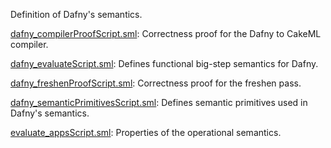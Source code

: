 Definition of Dafny's semantics.

[dafny_compilerProofScript.sml](dafny_compilerProofScript.sml):
Correctness proof for the Dafny to CakeML compiler.

[dafny_evaluateScript.sml](dafny_evaluateScript.sml):
Defines functional big-step semantics for Dafny.

[dafny_freshenProofScript.sml](dafny_freshenProofScript.sml):
Correctness proof for the freshen pass.

[dafny_semanticPrimitivesScript.sml](dafny_semanticPrimitivesScript.sml):
Defines semantic primitives used in Dafny's semantics.

[evaluate_appsScript.sml](evaluate_appsScript.sml):
Properties of the operational semantics.
